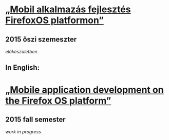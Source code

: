 # [„Mobil alkalmazás fejlesztés FirefoxOS platformon” ](https://kmooc.uni-obuda.hu/content/mobil-alkalmaz%C3%A1s-fejleszt%C3%A9s-firefoxos-platformon)
## 2015 őszi szemeszter

*előkészületben*


## In English:

# [„Mobile application development on the Firefox OS platform” ](https://kmooc.uni-obuda.hu/content/mobil-alkalmaz%C3%A1s-fejleszt%C3%A9s-firefoxos-platformon)
## 2015 fall semester

*work in progress*
